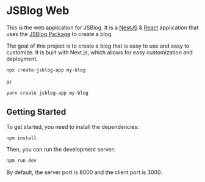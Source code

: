 # JSBlog Web
This is the web application for JSBlog. It is a [NestJS](https://nestjs.com) & [React](https://reactjs.org) application that uses the [JSBlog Package](https://github.com/xpodev/jsblog) to create a blog.

The goal of this project is to create a blog that is easy to use and easy to customize. It is built with Next.js, which allows for easy customization and deployment.
```bash
npx create-jsblog-app my-blog
```
or
```bash
yarn create jsblog-app my-blog
```

## Getting Started
To get started, you need to install the dependencies:
```bash
npm install
```

Then, you can run the development server:
```bash
npm run dev
```

By default, the server port is 8000 and the client port is 3000.
